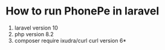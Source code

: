 # How to run PhonePe in laravel 
1. laravel version 10
2. php version 8.2
3. composer require ixudra/curl  curl version 6*